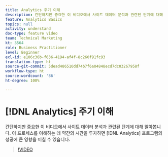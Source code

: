 ```yaml
---
title: Analytics 주기 이해
description: 간단하지만 중요한 이 비디오에서 사이트 데이터 분석과 관련된 단계에 대해 알아봅니다. 이 프로세스를 이해하는 데 약간의 시간을 투자하면 Analytics 프로그램의 성공에 큰 영향을 미칠 수 있습니다.
feature: Analytics Basics
topics: null
activity: understand
doc-type: feature video
team: Technical Marketing
kt: 3564
role: Business Practitioner
level: Beginner
exl-id: e106c36b-f636-4194-af4f-8c260f91fc93
translation-type: ht
source-git-commit: 5dead486510dd74b7f6a04848ecd7dc03267958f
workflow-type: ht
source-wordcount: '86'
ht-degree: 100%

---
```


# [!DNL Analytics] 주기 이해

간단하지만 중요한 이 비디오에서 사이트 데이터 분석과 관련된 단계에 대해 알아봅니다. 이 프로세스를 이해하는 데 약간의 시간을 투자하면 [!DNL Analytics] 프로그램의 성공에 큰 영향을 미칠 수 있습니다.

>[!VIDEO](https://video.tv.adobe.com/v/28950/?quality=12)
